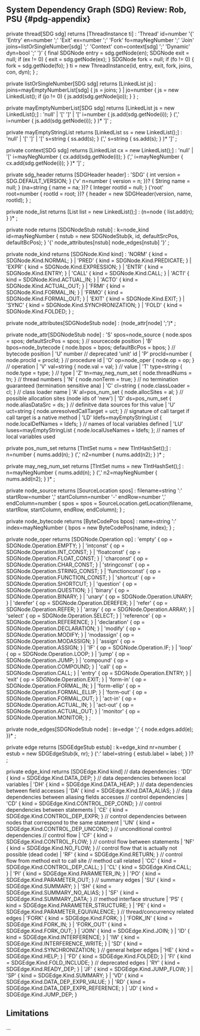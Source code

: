 ## System Dependency Graph (SDG) **Review: Rob, PSU** {#pdg-appendix}


private thread[SDG sdg] returns [ThreadInstance ti]
  : 'Thread' id=number '{'
      'Entry'   en=number ';'
      'Exit'    ex=number ';'
      'Fork'    fo=mayNegNumber ';'
      'Join'    joins=listOrSingleNumber[sdg] ';'
      'Context' con=context[sdg] ';'
      'Dynamic' dyn=bool ';'
    '}'
    {
      final SDGNode entry = sdg.getNode(en);
      SDGNode exit = null; if (ex != 0) { exit = sdg.getNode(ex); }
      SDGNode fork = null; if (fo != 0) { fork = sdg.getNode(fo); }
      ti = new ThreadInstance(id, entry, exit, fork, joins, con, dyn);
    }
  ;
  
private listOrSingleNumber[SDG sdg] returns [LinkedList<SDGNode> js]
  : joins=mayEmptyNumberList[sdg] { js = joins; }
  | jo=number {
                js = new LinkedList<SDGNode>();
                if (jo != 0) { js.add(sdg.getNode(jo)); }
              }
  ;

private mayEmptyNumberList[SDG sdg] returns [LinkedList<SDGNode> js = new LinkedList<SDGNode>();]
  : 'null'
  | '[' ']'
  | '[' i=number { js.add(sdg.getNode(i)); } (',' i=number { js.add(sdg.getNode(i)); } )* ']'
  ;
  
private mayEmptyStringList returns [LinkedList<String> ss = new LinkedList<String>();]
  : 'null'
  | '[' ']'
  | '[' s=string { ss.add(s); } (',' s=string { ss.add(s); } )* ']'
  ;
  
private context[SDG sdg] returns [LinkedList<SDGNode> cx = new LinkedList<SDGNode>();]
  : 'null'
  | '[' i=mayNegNumber { cx.add(sdg.getNode(i)); } (',' i=mayNegNumber { cx.add(sdg.getNode(i)); } )* ']'
  ;

private sdg_header returns [SDGHeader header]
  : 'SDG' 
    { int version = SDG.DEFAULT_VERSION; }
      ('v' n=number { version = n; })?
    { String name = null; }
      (na=string { name = na; })? 
    { Integer rootId = null; }
      ('root' root=number { rootId = root; })? 
    { header = new SDGHeader(version, name, rootId); }
  ;

private node_list returns [List<SDGNodeStub> list = new LinkedList<SDGNodeStub>();]
  : (n=node { list.add(n); } )*
  ;

private node returns [SDGNodeStub nstub]
  : k=node_kind id=mayNegNumber { nstub = new SDGNodeStub(k, id, defaultSrcPos, defaultBcPos); } 
    '{' 
      node_attributes[nstub] 
      node_edges[nstub]
    '}'
  ;

private node_kind returns [SDGNode.Kind kind]
  : 'NORM' { kind = SDGNode.Kind.NORMAL; }
  | 'PRED' { kind = SDGNode.Kind.PREDICATE; }
  | 'EXPR' { kind = SDGNode.Kind.EXPRESSION; }
  | 'ENTR' { kind = SDGNode.Kind.ENTRY; }
  | 'CALL' { kind = SDGNode.Kind.CALL; }
  | 'ACTI' { kind = SDGNode.Kind.ACTUAL_IN; }
  | 'ACTO' { kind = SDGNode.Kind.ACTUAL_OUT; }
  | 'FRMI' { kind = SDGNode.Kind.FORMAL_IN; }
  | 'FRMO' { kind = SDGNode.Kind.FORMAL_OUT; }
  | 'EXIT' { kind = SDGNode.Kind.EXIT; }
  | 'SYNC' { kind = SDGNode.Kind.SYNCHRONIZATION; }
  | 'FOLD' { kind = SDGNode.Kind.FOLDED; }
  ;

private node_attributes[SDGNodeStub node]
  : (node_attr[node] ';')*
  ;

private node_attr[SDGNodeStub node]
  : 'S' spos=node_source    { node.spos = spos; defaultSrcPos = spos; } // sourcecode position
  | 'B' bpos=node_bytecode  { node.bpos = bpos; defaultBcPos = bpos; }  // bytecode position
  | 'U' number                                            // deprecated 'unit' id
  | 'P' procId=number       { node.procId = procId; }     // procedure id
  | 'O' op=node_oper        { node.op = op; }             // operation
  | 'V' val=string          { node.val = val; }           // value
  | 'T' type=string         { node.type = type; }         // type
  | 'Z' tn=may_neg_num_set  { node.threadNums = tn; }     // thread numbers
  | 'N'                     { node.nonTerm = true; }      // no termination guaranteed (termination sensitive ana)
  | 'C' cl=string           { node.classLoader = cl; }    // class loader name
  | 'A' al=pos_num_set      { node.allocSites = al; }     // possible allocation sites (node ids of 'new')
  | 'D' ds=pos_num_set      { node.aliasDataSrc = ds; }    // definitve data sources for this value
  | 'U' uct=string          { node.unresolvedCallTarget = uct; } // signature of call target if call target is a native method
  | 'LD' ldefs=mayEmptyStringList {
                              node.localDefNames = ldefs;
                            } // names of local variables defined
  | 'LU' luses=mayEmptyStringList {
                              node.localUseNames = ldefs;
                            }; // names of local variables used

private pos_num_set returns [TIntSet nums = new TIntHashSet();]
  : n=number { nums.add(n); } (',' n2=number { nums.add(n2); } )*
  ;

private may_neg_num_set returns [TIntSet nums = new TIntHashSet();]
  : n=mayNegNumber { nums.add(n); } (',' n2=mayNegNumber { nums.add(n2); } )*
  ;

private node_source returns [SourceLocation spos]
  : filename=string ':' startRow=number ',' startColumn=number '-' endRow=number ',' endColumn=number
      { spos = spos = SourceLocation.getLocation(filename, startRow, startColumn, endRow, endColumn); }
  ;
  
private node_bytecode returns [ByteCodePos bpos]
  : name=string ':' index=mayNegNumber { bpos = new ByteCodePos(name, index); }
  ;

private node_oper returns [SDGNode.Operation op]
  : 'empty'          { op = SDGNode.Operation.EMPTY; }
  | 'intconst'       { op = SDGNode.Operation.INT_CONST; }
  | 'floatconst'     { op = SDGNode.Operation.FLOAT_CONST; }
  | 'charconst'      { op = SDGNode.Operation.CHAR_CONST; }
  | 'stringconst'    { op = SDGNode.Operation.STRING_CONST; }
  | 'functionconst'  { op = SDGNode.Operation.FUNCTION_CONST; }
  | 'shortcut'       { op = SDGNode.Operation.SHORTCUT; }
  | 'question'       { op = SDGNode.Operation.QUESTION; }
  | 'binary'         { op = SDGNode.Operation.BINARY; }
  | 'unary'          { op = SDGNode.Operation.UNARY; }
  | 'derefer'        { op = SDGNode.Operation.DEREFER; }
  | 'refer'          { op = SDGNode.Operation.REFER; }
  | 'array'          { op = SDGNode.Operation.ARRAY; }
  | 'select'         { op = SDGNode.Operation.SELECT; }
  | 'reference'      { op = SDGNode.Operation.REFERENCE; }
  | 'declaration'    { op = SDGNode.Operation.DECLARATION; }
  | 'modify'         { op = SDGNode.Operation.MODIFY; }
  | 'modassign'      { op = SDGNode.Operation.MODASSIGN; }
  | 'assign'         { op = SDGNode.Operation.ASSIGN; }
  | 'IF'             { op = SDGNode.Operation.IF; }
  | 'loop'           { op = SDGNode.Operation.LOOP; }
  | 'jump'           { op = SDGNode.Operation.JUMP; }
  | 'compound'       { op = SDGNode.Operation.COMPOUND; }
  | 'call'           { op = SDGNode.Operation.CALL; }
  | 'entry'          { op = SDGNode.Operation.ENTRY; }
  | 'exit'           { op = SDGNode.Operation.EXIT; }
  | 'form-in'        { op = SDGNode.Operation.FORMAL_IN; }
  | 'form-ellip'     { op = SDGNode.Operation.FORMAL_ELLIP; }
  | 'form-out'       { op = SDGNode.Operation.FORMAL_OUT; }
  | 'act-in'         { op = SDGNode.Operation.ACTUAL_IN; }
  | 'act-out'        { op = SDGNode.Operation.ACTUAL_OUT; }
  | 'monitor'        { op = SDGNode.Operation.MONITOR; }
  ;

private node_edges[SDGNodeStub node]
  : (e=edge ';' { node.edges.add(e); })*
  ;

private edge returns [SDGEdgeStub estub]
  : k=edge_kind nr=number { estub = new SDGEdgeStub(k, nr); } (':' label=string { estub.label = label; } )?
  ;

private edge_kind returns [SDGEdge.Kind kind]
// data dependencies
  : 'DD' { kind = SDGEdge.Kind.DATA_DEP; }            // data dependencies between local variables
  | 'DH' { kind = SDGEdge.Kind.DATA_HEAP; }           // data dependencies between field accesses
  | 'DA' { kind = SDGEdge.Kind.DATA_ALIAS; }          // data dependencies between aliasing fields accesses
// control dependencies
  | 'CD' { kind = SDGEdge.Kind.CONTROL_DEP_COND; }    // control dependencies between statements
  | 'CE' { kind = SDGEdge.Kind.CONTROL_DEP_EXPR; }    // control dependencies between nodes that correspond to the same statement
  | 'UN' { kind = SDGEdge.Kind.CONTROL_DEP_UNCOND; }  // unconditional control dependencies
// control flow
  | 'CF' { kind = SDGEdge.Kind.CONTROL_FLOW; }        // control flow between statements
  | 'NF' { kind = SDGEdge.Kind.NO_FLOW; }             // control flow that is actually not possible (dead code)
  | 'RF' { kind = SDGEdge.Kind.RETURN; }              // control flow from method exit to call site
// method call related
  | 'CC' { kind = SDGEdge.Kind.CONTROL_DEP_CALL; }
  | 'CL' { kind = SDGEdge.Kind.CALL; }
  | 'PI' { kind = SDGEdge.Kind.PARAMETER_IN; }
  | 'PO' { kind = SDGEdge.Kind.PARAMETER_OUT; }
// summary edges
  | 'SU' { kind = SDGEdge.Kind.SUMMARY; }
  | 'SH' { kind = SDGEdge.Kind.SUMMARY_NO_ALIAS; }
  | 'SF' { kind = SDGEdge.Kind.SUMMARY_DATA; }
// method interface structure
  | 'PS' { kind = SDGEdge.Kind.PARAMETER_STRUCTURE; }
  | 'PE' { kind = SDGEdge.Kind.PARAMETER_EQUIVALENCE; }
// thread/concurrency related edges
  | 'FORK' { kind = SDGEdge.Kind.FORK; }
  | 'FORK_IN' { kind = SDGEdge.Kind.FORK_IN; }
  | 'FORK_OUT' { kind = SDGEdge.Kind.FORK_OUT; }
  | 'JOIN' { kind = SDGEdge.Kind.JOIN; }
  | 'ID' { kind = SDGEdge.Kind.INTERFERENCE; }
  | 'IW' { kind = SDGEdge.Kind.INTERFERENCE_WRITE; }
  | 'SD' { kind = SDGEdge.Kind.SYNCHRONIZATION; }
// general helper edges
  | 'HE' { kind = SDGEdge.Kind.HELP; }
  | 'FD' { kind = SDGEdge.Kind.FOLDED; }
  | 'FI' { kind = SDGEdge.Kind.FOLD_INCLUDE; }
// deprecated edges
  | 'RY' { kind = SDGEdge.Kind.READY_DEP; }
  | 'JF' { kind = SDGEdge.Kind.JUMP_FLOW; }
  | 'SP' { kind = SDGEdge.Kind.SUMMARY; }
  | 'VD' { kind = SDGEdge.Kind.DATA_DEP_EXPR_VALUE; }
  | 'RD' { kind = SDGEdge.Kind.DATA_DEP_EXPR_REFERENCE; }
  | 'JD' { kind = SDGEdge.Kind.JUMP_DEP; }


  ## Limitations
  ...